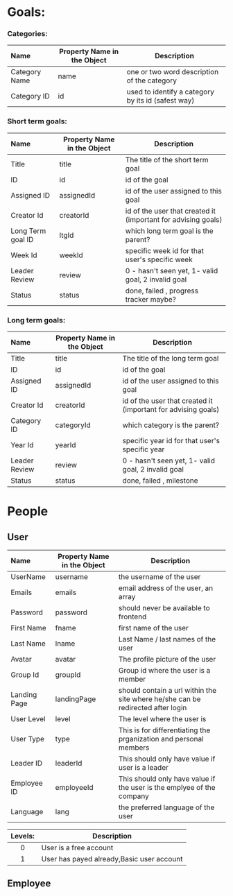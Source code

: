 # Goals:

### Categories:

| Name | Property Name in the Object | Description |
|:-----|-----------------------------|-------------|
| Category Name | name | one or two word description of the category |
| Category ID | id | used to identify a category by its id (safest way) |

### Short term goals:

| Name | Property Name in the Object | Description |
|:-----|-----------------------------|-------------|
| Title | title | The title of the short term goal |
| ID | id | id of the goal |
| Assigned ID | assignedId | id of the user assigned to this goal |
| Creator Id | creatorId | id of the user that created it (important for advising goals) |
| Long Term goal ID | ltgId | which long term goal is the parent? |
| Week Id | weekId | specific week id for that user's specific week |
| Leader Review | review | 0 - hasn't seen yet, 1- valid goal, 2 invalid goal |
| Status | status | done, failed , progress tracker maybe? |

### Long term goals:

| Name | Property Name in the Object | Description |
|:-----|-----------------------------|-------------|
| Title | title | The title of the long term goal |
| ID | id | id of the goal |
| Assigned ID | assignedId | id of the user assigned to this goal |
| Creator Id | creatorId | id of the user that created it (important for advising goals) |
| Category ID | categoryId | which category is the parent? |
| Year Id | yearId | specific year id for that user's specific year |
| Leader Review | review | 0 - hasn't seen yet, 1- valid goal, 2 invalid goal |
| Status | status | done, failed , milestone |

# People

## User
| Name | Property Name in the Object | Description |
|:-----|-----------------------------|-------------|
| UserName | username | the username of the user |
| Emails | emails | email address of the user, an array |
| Password | password | should never be available to frontend |
| First Name | fname | first name of the user |
| Last Name | lname | Last Name / last names of the user |
| Avatar | avatar | The profile picture of the user |
| Group Id | groupId | Group id where the user is a member |
| Landing Page | landingPage | should contain a url within the site where he/she can be redirected after login |
| User Level | level | The level where the user is |
| User Type  | type | This is for differentiating the prganization and personal members |
| Leader ID | leaderId | This should only have value if user is a leader |
| Employee ID | employeeId | This should only have value if the user is the emplyee of the company |
| Language | lang | the preferred language of the user |

| Levels: | Description |
| :---:   | ----------- |
| 0 | User is a free account |
| 1 | User has payed already,Basic user account |

## Employee

